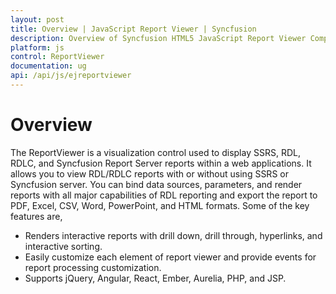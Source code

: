 ```yaml
---
layout: post
title: Overview | JavaScript Report Viewer | Syncfusion
description: Overview of Syncfusion HTML5 JavaScript Report Viewer Component.
platform: js
control: ReportViewer
documentation: ug
api: /api/js/ejreportviewer
---
```


# Overview

The ReportViewer is a visualization control used to display SSRS, RDL, RDLC, and Syncfusion Report Server reports within a web applications. It allows you to view RDL/RDLC reports with or without using SSRS or Syncfusion server. You can bind data sources, parameters, and render reports with all major capabilities of RDL reporting and export the report to PDF, Excel, CSV, Word, PowerPoint, and HTML formats. Some of the key features are,

* Renders interactive reports with drill down, drill through, hyperlinks, and interactive sorting. 
* Easily customize each element of report viewer and provide events for report processing customization.
* Supports jQuery, Angular, React, Ember, Aurelia, PHP, and JSP.

